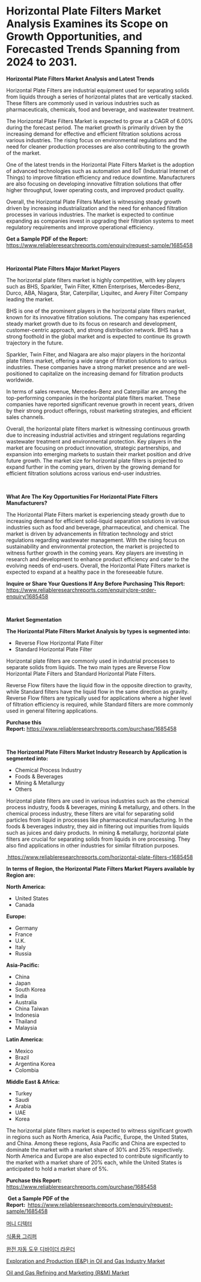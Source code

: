 <p><h1>Horizontal Plate Filters Market Analysis Examines its Scope on Growth Opportunities, and Forecasted Trends Spanning from 2024 to 2031.</h1></p><p><strong>Horizontal Plate Filters Market Analysis and Latest Trends</strong></p>
<p><p>Horizontal Plate Filters are industrial equipment used for separating solids from liquids through a series of horizontal plates that are vertically stacked. These filters are commonly used in various industries such as pharmaceuticals, chemicals, food and beverage, and wastewater treatment.</p><p>The Horizontal Plate Filters Market is expected to grow at a CAGR of 6.00% during the forecast period. The market growth is primarily driven by the increasing demand for effective and efficient filtration solutions across various industries. The rising focus on environmental regulations and the need for cleaner production processes are also contributing to the growth of the market.</p><p>One of the latest trends in the Horizontal Plate Filters Market is the adoption of advanced technologies such as automation and IIoT (Industrial Internet of Things) to improve filtration efficiency and reduce downtime. Manufacturers are also focusing on developing innovative filtration solutions that offer higher throughput, lower operating costs, and improved product quality.</p><p>Overall, the Horizontal Plate Filters Market is witnessing steady growth driven by increasing industrialization and the need for enhanced filtration processes in various industries. The market is expected to continue expanding as companies invest in upgrading their filtration systems to meet regulatory requirements and improve operational efficiency.</p></p>
<p><strong>Get a Sample PDF of the Report:&nbsp;</strong> <a href="https://www.reliableresearchreports.com/enquiry/request-sample/1685458">https://www.reliableresearchreports.com/enquiry/request-sample/1685458</a></p>
<p>&nbsp;</p>
<p><strong>Horizontal Plate Filters Major Market Players</strong></p>
<p><p>The horizontal plate filters market is highly competitive, with key players such as BHS, Sparkler, Twin Filter, Kitten Enterprises, Mercedes-Benz, Durco, ABA, Niagara, Star, Caterpillar, Liquitec, and Avery Filter Company leading the market.</p><p>BHS is one of the prominent players in the horizontal plate filters market, known for its innovative filtration solutions. The company has experienced steady market growth due to its focus on research and development, customer-centric approach, and strong distribution network. BHS has a strong foothold in the global market and is expected to continue its growth trajectory in the future.</p><p>Sparkler, Twin Filter, and Niagara are also major players in the horizontal plate filters market, offering a wide range of filtration solutions to various industries. These companies have a strong market presence and are well-positioned to capitalize on the increasing demand for filtration products worldwide.</p><p>In terms of sales revenue, Mercedes-Benz and Caterpillar are among the top-performing companies in the horizontal plate filters market. These companies have reported significant revenue growth in recent years, driven by their strong product offerings, robust marketing strategies, and efficient sales channels.</p><p>Overall, the horizontal plate filters market is witnessing continuous growth due to increasing industrial activities and stringent regulations regarding wastewater treatment and environmental protection. Key players in the market are focusing on product innovation, strategic partnerships, and expansion into emerging markets to sustain their market position and drive future growth. The market size for horizontal plate filters is projected to expand further in the coming years, driven by the growing demand for efficient filtration solutions across various end-user industries.</p></p>
<p>&nbsp;</p>
<p><strong>What Are The Key Opportunities For Horizontal Plate Filters Manufacturers?</strong></p>
<p><p>The Horizontal Plate Filters market is experiencing steady growth due to increasing demand for efficient solid-liquid separation solutions in various industries such as food and beverage, pharmaceutical, and chemical. The market is driven by advancements in filtration technology and strict regulations regarding wastewater management. With the rising focus on sustainability and environmental protection, the market is projected to witness further growth in the coming years. Key players are investing in research and development to enhance product efficiency and cater to the evolving needs of end-users. Overall, the Horizontal Plate Filters market is expected to expand at a healthy pace in the foreseeable future.</p></p>
<p><strong>Inquire or Share Your Questions If Any Before Purchasing This Report:</strong> <a href="https://www.reliableresearchreports.com/enquiry/pre-order-enquiry/1685458">https://www.reliableresearchreports.com/enquiry/pre-order-enquiry/1685458</a></p>
<p>&nbsp;</p>
<p><strong>Market Segmentation</strong></p>
<p><strong>The Horizontal Plate Filters Market Analysis by types is segmented into:</strong></p>
<p><ul><li>Reverse Flow Horizontal Plate Filter</li><li>Standard Horizontal Plate Filter</li></ul></p>
<p><p>Horizontal plate filters are commonly used in industrial processes to separate solids from liquids. The two main types are Reverse Flow Horizontal Plate Filters and Standard Horizontal Plate Filters. </p><p>Reverse Flow filters have the liquid flow in the opposite direction to gravity, while Standard filters have the liquid flow in the same direction as gravity. Reverse Flow filters are typically used for applications where a higher level of filtration efficiency is required, while Standard filters are more commonly used in general filtering applications.</p></p>
<p><strong>Purchase this Report:&nbsp;</strong><a href="https://www.reliableresearchreports.com/purchase/1685458">https://www.reliableresearchreports.com/purchase/1685458</a></p>
<p>&nbsp;</p>
<p><strong>The Horizontal Plate Filters Market Industry Research by Application is segmented into:</strong></p>
<p><ul><li>Chemical Process Industry</li><li>Foods & Beverages</li><li>Mining & Metallurgy</li><li>Others</li></ul></p>
<p><p>Horizontal plate filters are used in various industries such as the chemical process industry, foods & beverages, mining & metallurgy, and others. In the chemical process industry, these filters are vital for separating solid particles from liquid in processes like pharmaceutical manufacturing. In the foods & beverages industry, they aid in filtering out impurities from liquids such as juices and dairy products. In mining & metallurgy, horizontal plate filters are crucial for separating solids from liquids in ore processing. They also find applications in other industries for similar filtration purposes.</p></p>
<p><a href="https://www.reliableresearchreports.com/horizontal-plate-filters-r1685458">&nbsp;https://www.reliableresearchreports.com/horizontal-plate-filters-r1685458</a></p>
<p><strong>In terms of Region, the Horizontal Plate Filters Market Players available by Region are:</strong></p>
<p>
    <p> <strong> North America: </strong>
        <ul>
            <li>United States</li>
            <li>Canada</li>
        </ul>
        </p> 
    <p> <strong> Europe: </strong>
        <ul>
            <li>Germany</li>
            <li>France</li>
            <li>U.K.</li>
            <li>Italy</li>
            <li>Russia</li>
        </ul>
        </p> 
    <p> <strong> Asia-Pacific: </strong>
        <ul>
            <li>China</li>
            <li>Japan</li>
            <li>South Korea</li>
            <li>India</li>
            <li>Australia</li>
            <li>China Taiwan</li>
            <li>Indonesia</li>
            <li>Thailand</li>
            <li>Malaysia</li>
        </ul>
        </p> 
    <p> <strong> Latin America: </strong>
        <ul>
            <li>Mexico</li>
            <li>Brazil</li>
            <li>Argentina Korea</li>
            <li>Colombia</li>
        </ul>
        </p> 
    <p> <strong> Middle East & Africa: </strong>
        <ul>
            <li>Turkey</li>
            <li>Saudi</li>
            <li>Arabia</li>
            <li>UAE</li>
            <li>Korea</li>
        </ul>
    </p>
    </p>
<p><p>The horizontal plate filters market is expected to witness significant growth in regions such as North America, Asia Pacific, Europe, the United States, and China. Among these regions, Asia Pacific and China are expected to dominate the market with a market share of 30% and 25% respectively. North America and Europe are also expected to contribute significantly to the market with a market share of 20% each, while the United States is anticipated to hold a market share of 5%.</p></p>
<p><strong>Purchase this Report: </strong><a href="https://www.reliableresearchreports.com/purchase/1685458">https://www.reliableresearchreports.com/purchase/1685458</a></p>
<p>&nbsp;<strong>Get a Sample PDF of the Report:&nbsp;&nbsp;</strong><a href="https://www.reliableresearchreports.com/enquiry/request-sample/1685458">https://www.reliableresearchreports.com/enquiry/request-sample/1685458</a></p>
<p><strong></strong></p>
<p><p><a href="https://github.com/AlbertotDouglas44367/Market-Research-Report-List-2/blob/main/5259394162243.md">머니 디텍터</a></p><p><a href="https://medium.com/@kellyclarkson42/%EA%B8%80%EB%A1%9C%EB%B2%8C-%EC%8B%9D%ED%92%88-%EB%93%B1%EA%B8%89-%EA%B7%B8%EB%A6%AC%ED%8D%BC-%EC%8B%9C%EC%9E%A5-%EA%B7%9C%EB%AA%A8-%EB%B0%8F-%EC%A0%90%EC%9C%A0%EC%9C%A8-%EB%B6%84%EC%84%9D-%EC%A0%9C%ED%92%88-%EC%9C%A0%ED%98%95-%EC%A0%81%EC%9A%A9-%EB%B6%84%EC%95%BC-%EC%A7%80%EC%97%AD%EB%B3%84-%EC%98%88%EC%B8%A1-2024-2031-1f89eeed506f">식품용 그리퍼</a></p><p><a href="https://medium.com/@danieldobroiu20221/2024%EB%85%84%EC%97%90%EC%84%9C-2031%EB%85%84%EA%B9%8C%EC%A7%80-11-%EC%9D%98-%EC%97%B0%ED%8F%89%EA%B7%A0-%EC%84%B1%EC%9E%A5%EB%A5%A0%EB%A1%9C-%ED%99%95%EB%8C%80%EB%90%98%EB%8A%94-%EC%99%84%EC%A0%84-%EC%9E%90%EB%8F%99-%EB%8F%84%EC%9A%B0-%EB%B6%84%ED%95%A0%EA%B8%B0-%EB%9D%BC%EC%9A%B4%EB%8D%94-%EC%8B%9C%EC%9E%A5-%EA%B7%9C%EB%AA%A8%EC%97%90-%EB%8C%80%ED%95%9C-%ED%86%B5%EC%B0%B0%EB%A0%A5-6d2e8d6840d4">완전 자동 도우 디바이더 라운더</a></p><p><a href="https://github.com/dancokkoe288/Market-Research-Report-List-1/blob/main/exploration-and-production-ep-in-oil-and-gas-industry-market.md">Exploration and Production (E&P) in Oil and Gas Industry Market</a></p><p><a href="https://github.com/huqhwmcs55/Market-Research-Report-List-1/blob/main/oil-and-gas-refining-and-marketing-rm-market.md">Oil and Gas Refining and Marketing (R&M) Market</a></p></p>